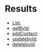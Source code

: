 # Results
- [List](https://monosnap.com/file/6VKRY7VK98fZfueGKC9qKCtxWkSRAT);
- [getById](https://monosnap.com/list/64225e6c80b0f37388ac49de);
- [addContact](https://monosnap.com/list/64225e6c80b0f37388ac49de);
- [updatebyId](https://monosnap.com/list/64225e6c80b0f37388ac49de);
- [deletebyId](https://monosnap.com/list/64225e6c80b0f37388ac49de);